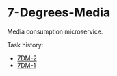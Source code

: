 # 7-Degrees-Media

Media consumption microservice.


Task history:

- [7DM-2](https://github.com/ampmangu/7-Degrees-Media/pull/2)
- [7DM-1](https://github.com/ampmangu/7-Degrees-Media/pull/1)
